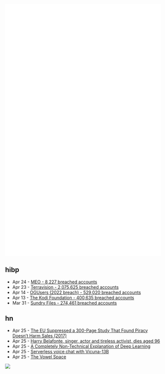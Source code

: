 ![Metrics](https://raw.githubusercontent.com/phixion/phixion/master/metrics.svg)

## hibp

<!--
for https://github.com/phixion/phixion/blob/main/.github/workflows/feeds.yml
-->
<!--START_SECTION:haveibeenpwnd-->
- Apr 24 - [MEO - 8,227 breached accounts](https://haveibeenpwned.com/PwnedWebsites#MEO)
- Apr 23 - [Terravision - 2,075,625 breached accounts](https://haveibeenpwned.com/PwnedWebsites#Terravision)
- Apr 14 - [OGUsers (2022 breach) - 529,020 breached accounts](https://haveibeenpwned.com/PwnedWebsites#OGUsers2022)
- Apr 13 - [The Kodi Foundation - 400,635 breached accounts](https://haveibeenpwned.com/PwnedWebsites#KodiFoundation)
- Mar 31 - [Sundry Files - 274,461 breached accounts](https://haveibeenpwned.com/PwnedWebsites#SundryFiles)
<!--END_SECTION:haveibeenpwnd-->

## hn

<!--
for https://github.com/phixion/phixion/blob/main/.github/workflows/feeds.yml
-->
<!--START_SECTION:hn-->
- Apr 25 - [The EU Suppressed a 300-Page Study That Found Piracy Doesn’t Harm Sales (2017)](https://gizmodo.com/the-eu-suppressed-a-300-page-study-that-found-piracy-do-1818629537)
- Apr 25 - [Harry Belafonte, singer, actor and tireless activist, dies aged 96](https://www.theguardian.com/music/2023/apr/25/harry-belafonte-singer-dies-actor-singer-activist)
- Apr 25 - [A Completely Non-Technical Explanation of Deep Learning](https://www.parand.com/a-completely-non-technical-explanation-of-ai.html)
- Apr 25 - [Serverless voice chat with Vicuna-13B](https://github.com/modal-labs/quillman)
- Apr 25 - [The Vowel Space](https://www.youtube.com/watch?v=FdldD0-kEcc)
<!--END_SECTION:hn-->

<!--
for https://yhype.me
-->
![](https://hit.yhype.me/github/profile?user_id=13013670)
